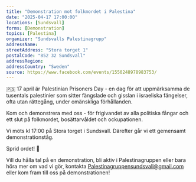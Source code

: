 ```yaml
---
title: "Demonstration mot folkmordet i Palestina"
date: "2025-04-17 17:00:00"
locations: [Sundsvall]
forms: [Demonstration]
topics: [Palestina]
organizer: "Sundsvalls Palestinagrupp"
addressName: 
streetAddress: "Stora torget 1"
postalCode: "852 32 Sundsvall"
addressRegion:
addressCountry: "Sweden"
source: https://www.facebook.com/events/1550248978983753/
---
```

🇵🇸 17 april är Palestinian Prisoners Day - en dag för att uppmärksamma de tusentals palestinier som sitter fängslade och gisslan i israeliska fängelser, ofta utan rättegång, under omänskliga förhållanden. 

Kom och demonstrera med oss - för frigivandet av alla politiska fångar och ett slut på folkmordet, bosättarvåldet och ockupationen. 

Vi möts kl 17:00 på Stora torget i Sundsvall. Därefter går vi ett gemensamt demonstrationståg. 

Sprid ordet! 📣

Vill du hålla tal på en demonstration, bli aktiv i Palestinagruppen eller bara höra mer om vad vi gör, kontakta Palestinagruppensundsvall@gmail.com eller kom fram till oss på demonstrationen!